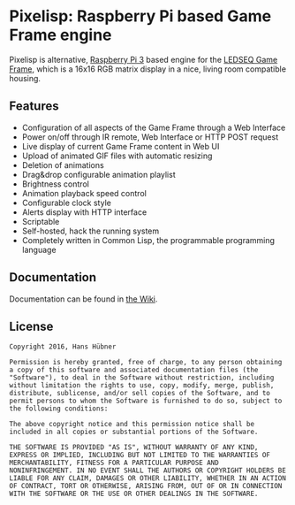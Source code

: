 # Pixelisp: Raspberry Pi based Game Frame engine

Pixelisp is alternative, [Raspberry Pi 3](https://www.raspberrypi.org/) based engine for the
[LEDSEQ Game Frame](http://ledseq.com/product/game-frame/), which is a
16x16 RGB matrix display in a nice, living room compatible housing.

## Features

* Configuration of all aspects of the Game Frame through a Web
  Interface
* Power on/off through IR remote, Web Interface or HTTP POST request
* Live display of current Game Frame content in Web UI
* Upload of animated GIF files with automatic resizing
* Deletion of animations
* Drag&drop configurable animation playlist
* Brightness control
* Animation playback speed control
* Configurable clock style
* Alerts display with HTTP interface
* Scriptable
* Self-hosted, hack the running system
* Completely written in Common Lisp, the programmable programming language

## Documentation

Documentation can be found in [the Wiki](https://github.com/hanshuebner/pixelisp/wiki).

## License

```
Copyright 2016, Hans Hübner

Permission is hereby granted, free of charge, to any person obtaining
a copy of this software and associated documentation files (the
"Software"), to deal in the Software without restriction, including
without limitation the rights to use, copy, modify, merge, publish,
distribute, sublicense, and/or sell copies of the Software, and to
permit persons to whom the Software is furnished to do so, subject to
the following conditions:

The above copyright notice and this permission notice shall be
included in all copies or substantial portions of the Software.

THE SOFTWARE IS PROVIDED "AS IS", WITHOUT WARRANTY OF ANY KIND,
EXPRESS OR IMPLIED, INCLUDING BUT NOT LIMITED TO THE WARRANTIES OF
MERCHANTABILITY, FITNESS FOR A PARTICULAR PURPOSE AND
NONINFRINGEMENT. IN NO EVENT SHALL THE AUTHORS OR COPYRIGHT HOLDERS BE
LIABLE FOR ANY CLAIM, DAMAGES OR OTHER LIABILITY, WHETHER IN AN ACTION
OF CONTRACT, TORT OR OTHERWISE, ARISING FROM, OUT OF OR IN CONNECTION
WITH THE SOFTWARE OR THE USE OR OTHER DEALINGS IN THE SOFTWARE.
```
